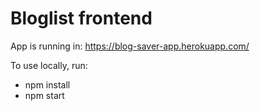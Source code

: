 # Bloglist frontend

App is running in:
https://blog-saver-app.herokuapp.com/

To use locally, run:
- npm install
- npm start
